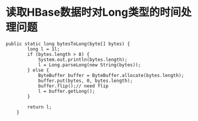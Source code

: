 # 读取HBase数据时对Long类型的时间处理问题

    public static long bytesToLong(byte[] bytes) {
            long l = 1l;
            if (bytes.length > 8) {
                System.out.println(bytes.length);
                l = Long.parseLong(new String(bytes));
            } else {
                ByteBuffer buffer = ByteBuffer.allocate(bytes.length);
                buffer.put(bytes, 0, bytes.length);
                buffer.flip();// need flip
                l = buffer.getLong();
            }
    
            return l;
        }